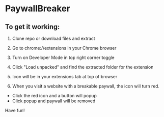 # PaywallBreaker

## To get it working:

1. Clone repo or download files and extract

2. Go to chrome://extensions in your Chrome browser

3. Turn on Developer Mode in top right corner toggle

4. Click "Load unpacked" and find the extracted folder for the extension

5. Icon will be in your extensions tab at top of browser

6. When you visit a website with a breakable paywall, the icon will turn red.
  * Click the red icon and a button will popup
  * Click popup and paywall will be removed
  
Have fun!
